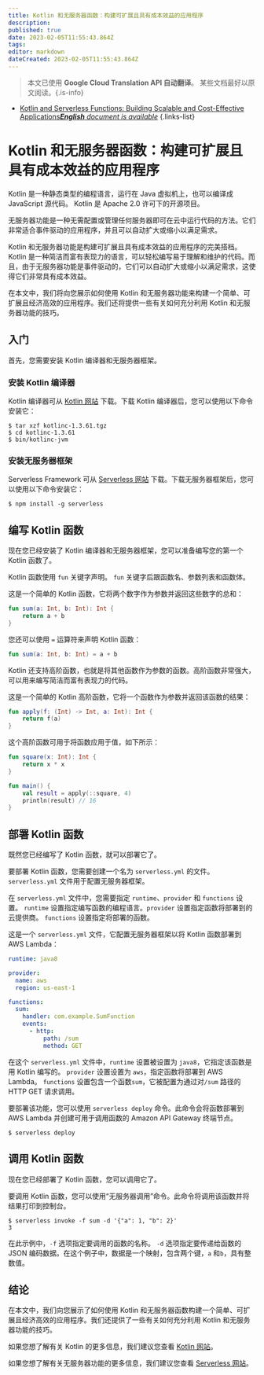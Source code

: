 ```yaml
---
title: Kotlin 和无服务器函数：构建可扩展且具有成本效益的应用程序
description: 
published: true
date: 2023-02-05T11:55:43.864Z
tags: 
editor: markdown
dateCreated: 2023-02-05T11:55:43.864Z
---
```


> 本文已使用 **Google Cloud Translation API 自动翻译**。
某些文档最好以原文阅读。{.is-info}



- [Kotlin and Serverless Functions: Building Scalable and Cost-Effective Applications***English** document is available*](/en/Knowledge-base/Kotlin/kotlin-and-serverless-functions-building-scalable-and-cost-effective-applications)
{.links-list}


# Kotlin 和无服务器函数：构建可扩展且具有成本效益的应用程序

Kotlin 是一种静态类型的编程语言，运行在 Java 虚拟机上，也可以编译成 JavaScript 源代码。 Kotlin 是 Apache 2.0 许可下的开源项目。

无服务器功能是一种无需配置或管理任何服务器即可在云中运行代码的方法。它们非常适合事件驱动的应用程序，并且可以自动扩大或缩小以满足需求。

Kotlin 和无服务器功能是构建可扩展且具有成本效益的应用程序的完美搭档。 Kotlin 是一种简洁而富有表现力的语言，可以轻松编写易于理解和维护的代码。而且，由于无服务器功能是事件驱动的，它们可以自动扩大或缩小以满足需求，这使得它们非常具有成本效益。

在本文中，我们将向您展示如何使用 Kotlin 和无服务器功能来构建一个简单、可扩展且经济高效的应用程序。我们还将提供一些有关如何充分利用 Kotlin 和无服务器功能的技巧。

## 入门

首先，您需要安装 Kotlin 编译器和无服务器框架。

### 安装 Kotlin 编译器

Kotlin 编译器可从 [Kotlin 网站](https://kotlinlang.org/) 下载。下载 Kotlin 编译器后，您可以使用以下命令安装它：

```
$ tar xzf kotlinc-1.3.61.tgz
$ cd kotlinc-1.3.61
$ bin/kotlinc-jvm
```

### 安装无服务器框架

Serverless Framework 可从 [Serverless 网站](https://serverless.com/) 下载。下载无服务器框架后，您可以使用以下命令安装它：

```
$ npm install -g serverless
```

## 编写 Kotlin 函数

现在您已经安装了 Kotlin 编译器和无服务器框架，您可以准备编写您的第一个 Kotlin 函数了。

Kotlin 函数使用 ```fun``` 关键字声明。 ```fun``` 关键字后跟函数名、参数列表和函数体。

这是一个简单的 Kotlin 函数，它将两个数字作为参数并返回这些数字的总和：

```kotlin
fun sum(a: Int, b: Int): Int {
    return a + b
}
```

您还可以使用 ```=``` 运算符来声明 Kotlin 函数：

```kotlin
fun sum(a: Int, b: Int) = a + b
```

Kotlin 还支持高阶函数，也就是将其他函数作为参数的函数。高阶函数非常强大，可以用来编写简洁而富有表现力的代码。

这是一个简单的 Kotlin 高阶函数，它将一个函数作为参数并返回该函数的结果：

```kotlin
fun apply(f: (Int) -> Int, a: Int): Int {
    return f(a)
}
```

这个高阶函数可用于将函数应用于值，如下所示：

```kotlin
fun square(x: Int): Int {
    return x * x
}

fun main() {
    val result = apply(::square, 4)
    println(result) // 16
}
```

## 部署 Kotlin 函数

既然您已经编写了 Kotlin 函数，就可以部署它了。

要部署 Kotlin 函数，您需要创建一个名为 ```serverless.yml``` 的文件。 ```serverless.yml``` 文件用于配置无服务器框架。

在 ```serverless.yml``` 文件中，您需要指定 ```runtime```、```provider``` 和 ```functions``` 设置。 ```runtime``` 设置指定编写函数的编程语言。```provider``` 设置指定函数将部署到的云提供商。 ```functions``` 设置指定将部署的函数。

这是一个 ```serverless.yml``` 文件，它配置无服务器框架以将 Kotlin 函数部署到 AWS Lambda：

```yaml
runtime: java8

provider:
  name: aws
  region: us-east-1

functions:
  sum:
    handler: com.example.SumFunction
    events:
      - http:
          path: /sum
          method: GET
```

在这个 ```serverless.yml``` 文件中，```runtime``` 设置被设置为 ```java8```，它指定该函数是用 Kotlin 编写的。 ```provider``` 设置设置为 ```aws```，指定函数将部署到 AWS Lambda。 ```functions``` 设置包含一个函数```sum```，它被配置为通过对```/sum``` 路径的HTTP GET 请求调用。

要部署该功能，您可以使用 ```serverless deploy``` 命令。此命令会将函数部署到 AWS Lambda 并创建可用于调用函数的 Amazon API Gateway 终端节点。

```
$ serverless deploy
```

## 调用 Kotlin 函数

现在您已经部署了 Kotlin 函数，您可以调用它了。

要调用 Kotlin 函数，您可以使用“无服务器调用”命令。此命令将调用该函数并将结果打印到控制台。

```
$ serverless invoke -f sum -d '{"a": 1, "b": 2}'
3
```

在此示例中，```-f``` 选项指定要调用的函数的名称。 ```-d``` 选项指定要传递给函数的 JSON 编码数据。在这个例子中，数据是一个映射，包含两个键，```a``` 和```b```，具有整数值。

## 结论

在本文中，我们向您展示了如何使用 Kotlin 和无服务器函数构建一个简单、可扩展且经济高效的应用程序。我们还提供了一些有关如何充分利用 Kotlin 和无服务器功能的技巧。

如果您想了解有关 Kotlin 的更多信息，我们建议您查看 [Kotlin 网站](https://kotlinlang.org/)。

如果您想了解有关无服务器功能的更多信息，我们建议您查看 [Serverless 网站](https://serverless.com/)。